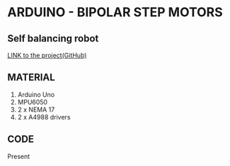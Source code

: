 # ARDUINO - BIPOLAR STEP MOTORS
## Self balancing robot

[LINK to the project(GitHub)](https://github.com/jcfs/self-balancing-robot)

## MATERIAL

1.  Arduino Uno
2.  MPU6050
3.  2 x NEMA 17
4.  2 x A4988 drivers

## CODE

Present
